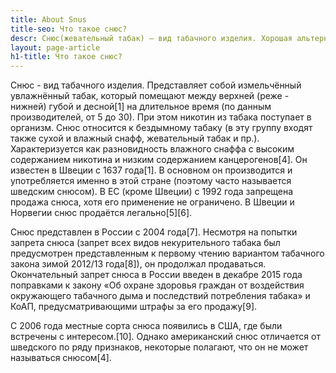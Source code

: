 ```yaml
---
title: About Snus
title-seo: Что такое снюс?
descr: Снюс(жевательный табак) — вид табачного изделия. Хорошая альтернатива сигаретам.
layout: page-article
h1-title: Что такое снюс?
---
```


Снюс - вид табачного изделия. Представляет собой измельчённый увлажнённый табак, который помещают между верхней (реже - нижней) губой и десной[1] на длительное время (по данным производителей, от 5 до 30). При этом никотин из табака поступает в организм.
Снюс относится к бездымному табаку (в эту группу входят также сухой и влажный снафф, жевательный табак и пр.). Характеризуется как разновидность влажного снаффа с высоким содержанием никотина и низким содержанием канцерогенов[4]. Он известен в Швеции с 1637 года[1]. В основном он производится и употребляется именно в этой стране (поэтому часто называется шведским снюсом).
В ЕС (кроме Швеции) с 1992 года запрещена продажа снюса, хотя его применение не ограничено. В Швеции и Норвегии снюс продаётся легально[5][6].

Снюс представлен в России с 2004 года[7]. Несмотря на попытки запрета снюса (запрет всех видов некурительного табака был предусмотрен представленным к первому чтению вариантом табачного закона зимой 2012/13 года[8]), он продолжал продаваться. Окончательный запрет снюса в России введен в декабре 2015 года поправками к закону «Об охране здоровья граждан от воздействия окружающего табачного дыма и последствий потребления табака» и КоАП, предусматривающими штрафы за его продажу[9].

С 2006 года местные сорта снюса появились в США, где были встречены с интересом.[10]. Однако американский снюс отличается от шведского по ряду признаков, некоторые полагают, что он не может называться снюсом[4].
